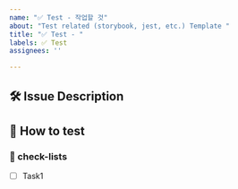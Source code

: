 ```yaml
---
name: "✅ Test - 작업할 것"
about: "Test related (storybook, jest, etc.) Template "
title: "✅ Test - "
labels: ✅ Test
assignees: ''

---
```


## 🛠️ Issue Description
[//]: # (해당 이슈에 대한 설명을 작성해주세요.)

## 💭 How to test
[//]: # (무엇을 위한 테스트인지, 어떻게 테스트를 진행할 것인지 작성해주세요.)

### 📝 check-lists
[//]: # (업무 체크리스트를 작성해주세요.)
- [ ] Task1
